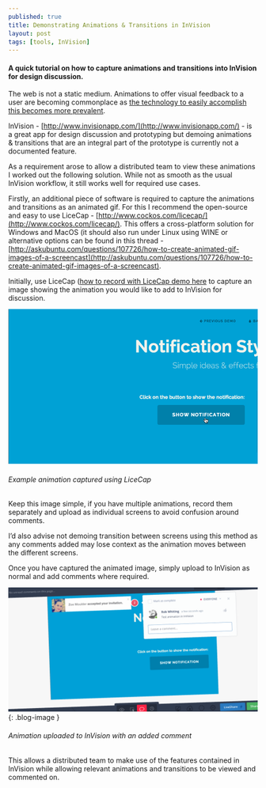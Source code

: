 ```yaml
---
published: true
title: Demonstrating Animations & Transitions in InVision
layout: post
tags: [tools, InVision]
---
```

#### A quick tutorial on how to capture animations and transitions into InVision for design discussion.

The web is not a static medium. Animations to offer visual feedback to a user are becoming commonplace as [the technology to easily accomplish this becomes more prevalent](http://caniuse.com/#feat=css-animation).

InVision - [http://www.invisionapp.com/](http://www.invisionapp.com/) - is a great app for design discussion and prototyping but demoing animations & transitions that are an integral part of the prototype is currently not a documented feature.

As a requirement arose to allow a distributed team to view these animations I worked out the following solution. While not as smooth as the usual InVision workflow, it still works well for required use cases.

Firstly, an additional piece of software is required to capture the animations and transitions as an animated gif. For this I recommend the open-source and easy to use LiceCap - [http://www.cockos.com/licecap/](http://www.cockos.com/licecap/). This offers a cross-platform solution for Windows and MacOS (it should also run under Linux using WINE or alternative options can be found in this thread - [http://askubuntu.com/questions/107726/how-to-create-animated-gif-images-of-a-screencast](http://askubuntu.com/questions/107726/how-to-create-animated-gif-images-of-a-screencast).

Initially, use LiceCap ([how to record with LiceCap demo here](http://www.cockos.com/licecap/how_to_licecap.gif) to capture an image showing the animation you would like to add to InVision for discussion.

![Example animation captured using LiceCap](https://raw.githubusercontent.com/whitingx/whitingx.github.io/master/_posts/images/notification-anim-demo.gif "Example animation captured using LiceCap")

###### _Example animation captured using LiceCap_

Keep this image simple, if you have multiple animations, record them separately and upload as individual screens to avoid confusion around comments.

I’d also advise not demoing transition between screens using this method as any comments added may lose context as the animation moves between the different screens.

Once you have captured the animated image, simply upload to InVision as normal and add comments where required.

![Animation uploaded to InVision with an added comment](https://raw.githubusercontent.com/whitingx/whitingx.github.io/master/_posts/images/invision-anim-comment-2.png "[Animation uploaded to InVision with an added comment"){: .blog-image }

###### _Animation uploaded to InVision with an added comment_

This allows a distributed team to make use of the features contained in InVision while allowing relevant animations and transitions to be viewed and commented on.